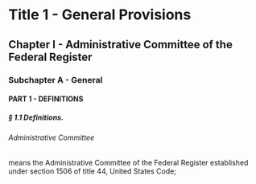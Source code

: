 
# Title 1 - General Provisions
## Chapter I - Administrative Committee of the Federal Register
### Subchapter A - General
#### PART 1 - DEFINITIONS
##### § 1.1 Definitions.
###### Administrative Committee

means the Administrative Committee of the Federal Register established under section 1506 of title 44, United States Code;
